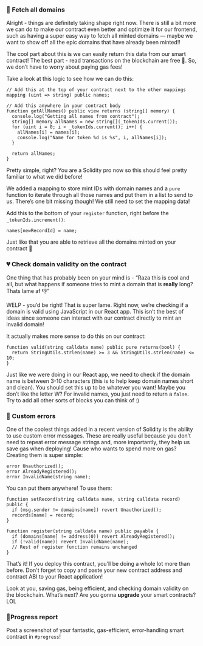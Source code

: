 ### 🦴 Fetch all domains

Alright - things are definitely taking shape right now. There is still a bit more we can do to make our contract even better and optimize it for our frontend, such as having a super easy way to fetch all minted domains — maybe we want to show off all the epic domains that have already been minted!!

The cool part about this is we can easily return this data from our smart contract! The best part - read transactions on the blockchain are free 🤑. So, we don’t have to worry about paying gas fees!

Take a look at this logic to see how we can do this:

```solidity
// Add this at the top of your contract next to the other mappings
mapping (uint => string) public names;

// Add this anywhere in your contract body
function getAllNames() public view returns (string[] memory) {
  console.log("Getting all names from contract");
  string[] memory allNames = new string[](_tokenIds.current());
  for (uint i = 0; i < _tokenIds.current(); i++) {
    allNames[i] = names[i];
    console.log("Name for token %d is %s", i, allNames[i]);
  }

  return allNames;
}
```

Pretty simple, right? You are a Solidity pro now so this should feel pretty familiar to what we did before!

We added a mapping to store mint IDs with domain names and a `pure` function to iterate through all those names and put them in a list to send to us. There’s one bit missing though! We still need to set the mapping data! 

Add this to the bottom of your `register` function, right before the `_tokenIds.increment()`:

```solidity
names[newRecordId] = name;
```

Just like that you are able to retrieve all the domains minted on your contract 🤘

### 💔 Check domain validity on the contract

One thing that has probably been on your mind is - “Raza this is cool and all, but what happens if someone tries to mint a domain that is **really** long? Thats lame af 👎”

WELP - you’d be right! That is super lame. Right now, we’re checking if a domain is valid using JavaScript in our React app. This isn’t the best of ideas since someone can interact with our contract directly to mint an invalid domain! 

It actually makes more sense to do this on our contract:

```solidity
function valid(string calldata name) public pure returns(bool) {
  return StringUtils.strlen(name) >= 3 && StringUtils.strlen(name) <= 10;
}
```

Just like we were doing in our React app, we need to check if the domain name is between 3-10 characters (this is to help keep domain names short and clean). You should set this up to be whatever you want! Maybe you don’t like the letter W? For invalid names, you just need to return a `false`. Try to add all other sorts of blocks you can think of :)

### 🤬 Custom errors

One of the coolest things added in a recent version of Solidity is the ability to use custom error messages. These are really useful because you don’t need to repeat error message strings and, more importantly, they help us save gas when deploying! Cause who wants to spend more on gas? Creating them is super simple:

```solidity
error Unauthorized();
error AlreadyRegistered();
error InvalidName(string name);
```

You can put them anywhere! To use them:

```solidity
function setRecord(string calldata name, string calldata record) public {
  if (msg.sender != domains[name]) revert Unauthorized();
  records[name] = record;
}

function register(string calldata name) public payable {
  if (domains[name] != address(0)) revert AlreadyRegistered();
  if (!valid(name)) revert InvalidName(name);
  // Rest of register function remains unchanged
}
```

That’s it! If you deploy this contract, you’ll be doing a whole lot more than before. Don't forget to copy and paste your new contract address and contract ABI
to your React application!

Look at you, saving gas, being efficient, and checking domain validity on the blockchain. What’s next? Are you gonna **upgrade** your smart contracts? LOL 

### 🚨Progress report

Post a screenshot of your fantastic, gas-efficient, error-handling smart contract in `#progress`!
